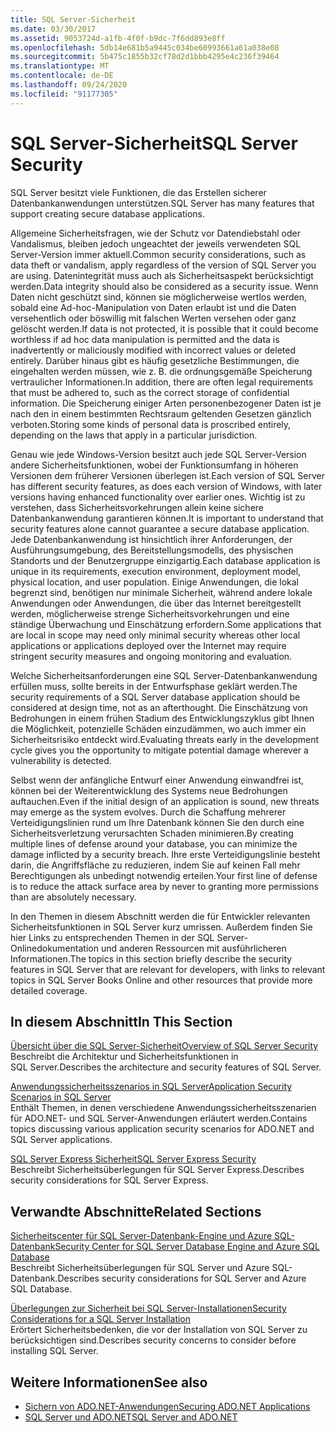 ```yaml
---
title: SQL Server-Sicherheit
ms.date: 03/30/2017
ms.assetid: 9053724d-a1fb-4f0f-b9dc-7f6dd893e8ff
ms.openlocfilehash: 5db14e681b5a9445c034be60993661a61a038e08
ms.sourcegitcommit: 5b475c1855b32cf78d2d1bbb4295e4c236f39464
ms.translationtype: MT
ms.contentlocale: de-DE
ms.lasthandoff: 09/24/2020
ms.locfileid: "91177305"
---
```

# <a name="sql-server-security"></a><span data-ttu-id="25964-102">SQL Server-Sicherheit</span><span class="sxs-lookup"><span data-stu-id="25964-102">SQL Server Security</span></span>

<span data-ttu-id="25964-103">SQL Server besitzt viele Funktionen, die das Erstellen sicherer Datenbankanwendungen unterstützen.</span><span class="sxs-lookup"><span data-stu-id="25964-103">SQL Server has many features that support creating secure database applications.</span></span>  
  
 <span data-ttu-id="25964-104">Allgemeine Sicherheitsfragen, wie der Schutz vor Datendiebstahl oder Vandalismus, bleiben jedoch ungeachtet der jeweils verwendeten SQL Server-Version immer aktuell.</span><span class="sxs-lookup"><span data-stu-id="25964-104">Common security considerations, such as data theft or vandalism, apply regardless of the version of SQL Server you are using.</span></span> <span data-ttu-id="25964-105">Datenintegrität muss auch als Sicherheitsaspekt berücksichtigt werden.</span><span class="sxs-lookup"><span data-stu-id="25964-105">Data integrity should also be considered as a security issue.</span></span> <span data-ttu-id="25964-106">Wenn Daten nicht geschützt sind, können sie möglicherweise wertlos werden, sobald eine Ad-hoc-Manipulation von Daten erlaubt ist und die Daten versehentlich oder böswillig mit falschen Werten versehen oder ganz gelöscht werden.</span><span class="sxs-lookup"><span data-stu-id="25964-106">If data is not protected, it is possible that it could become worthless if ad hoc data manipulation is permitted and the data is inadvertently or maliciously modified with incorrect values or deleted entirely.</span></span> <span data-ttu-id="25964-107">Darüber hinaus gibt es häufig gesetzliche Bestimmungen, die eingehalten werden müssen, wie z. B. die ordnungsgemäße Speicherung vertraulicher Informationen.</span><span class="sxs-lookup"><span data-stu-id="25964-107">In addition, there are often legal requirements that must be adhered to, such as the correct storage of confidential information.</span></span> <span data-ttu-id="25964-108">Die Speicherung einiger Arten personenbezogener Daten ist je nach den in einem bestimmten Rechtsraum geltenden Gesetzen gänzlich verboten.</span><span class="sxs-lookup"><span data-stu-id="25964-108">Storing some kinds of personal data is proscribed entirely, depending on the laws that apply in a particular jurisdiction.</span></span>  
  
 <span data-ttu-id="25964-109">Genau wie jede Windows-Version besitzt auch jede SQL Server-Version andere Sicherheitsfunktionen, wobei der Funktionsumfang in höheren Versionen dem früherer Versionen überlegen ist.</span><span class="sxs-lookup"><span data-stu-id="25964-109">Each version of SQL Server has different security features, as does each version of Windows, with later versions having enhanced functionality over earlier ones.</span></span> <span data-ttu-id="25964-110">Wichtig ist zu verstehen, dass Sicherheitsvorkehrungen allein keine sichere Datenbankanwendung garantieren können.</span><span class="sxs-lookup"><span data-stu-id="25964-110">It is important to understand that security features alone cannot guarantee a secure database application.</span></span> <span data-ttu-id="25964-111">Jede Datenbankanwendung ist hinsichtlich ihrer Anforderungen, der Ausführungsumgebung, des Bereitstellungsmodells, des physischen Standorts und der Benutzergruppe einzigartig.</span><span class="sxs-lookup"><span data-stu-id="25964-111">Each database application is unique in its requirements, execution environment, deployment model, physical location, and user population.</span></span> <span data-ttu-id="25964-112">Einige Anwendungen, die lokal begrenzt sind, benötigen nur minimale Sicherheit, während andere lokale Anwendungen oder Anwendungen, die über das Internet bereitgestellt werden, möglicherweise strenge Sicherheitsvorkehrungen und eine ständige Überwachung und Einschätzung erfordern.</span><span class="sxs-lookup"><span data-stu-id="25964-112">Some applications that are local in scope may need only minimal security whereas other local applications or applications deployed over the Internet may require stringent security measures and ongoing monitoring and evaluation.</span></span>  
  
 <span data-ttu-id="25964-113">Welche Sicherheitsanforderungen eine SQL Server-Datenbankanwendung erfüllen muss, sollte bereits in der Entwurfsphase geklärt werden.</span><span class="sxs-lookup"><span data-stu-id="25964-113">The security requirements of a SQL Server database application should be considered at design time, not as an afterthought.</span></span> <span data-ttu-id="25964-114">Die Einschätzung von Bedrohungen in einem frühen Stadium des Entwicklungszyklus gibt Ihnen die Möglichkeit, potenzielle Schäden einzudämmen, wo auch immer ein Sicherheitsrisiko entdeckt wird.</span><span class="sxs-lookup"><span data-stu-id="25964-114">Evaluating threats early in the development cycle gives you the opportunity to mitigate potential damage wherever a vulnerability is detected.</span></span>  
  
 <span data-ttu-id="25964-115">Selbst wenn der anfängliche Entwurf einer Anwendung einwandfrei ist, können bei der Weiterentwicklung des Systems neue Bedrohungen auftauchen.</span><span class="sxs-lookup"><span data-stu-id="25964-115">Even if the initial design of an application is sound, new threats may emerge as the system evolves.</span></span> <span data-ttu-id="25964-116">Durch die Schaffung mehrerer Verteidigungslinien rund um Ihre Datenbank können Sie den durch eine Sicherheitsverletzung verursachten Schaden minimieren.</span><span class="sxs-lookup"><span data-stu-id="25964-116">By creating multiple lines of defense around your database, you can minimize the damage inflicted by a security breach.</span></span> <span data-ttu-id="25964-117">Ihre erste Verteidigungslinie besteht darin, die Angriffsfläche zu reduzieren, indem Sie auf keinen Fall mehr Berechtigungen als unbedingt notwendig erteilen.</span><span class="sxs-lookup"><span data-stu-id="25964-117">Your first line of defense is to reduce the attack surface area by never to granting more permissions than are absolutely necessary.</span></span>  
  
 <span data-ttu-id="25964-118">In den Themen in diesem Abschnitt werden die für Entwickler relevanten Sicherheitsfunktionen in SQL Server kurz umrissen. Außerdem finden Sie hier Links zu entsprechenden Themen in der SQL Server-Onlinedokumentation und anderen Ressourcen mit ausführlicheren Informationen.</span><span class="sxs-lookup"><span data-stu-id="25964-118">The topics in this section briefly describe the security features in SQL Server that are relevant for developers, with links to relevant topics in SQL Server Books Online and other resources that provide more detailed coverage.</span></span>  
  
## <a name="in-this-section"></a><span data-ttu-id="25964-119">In diesem Abschnitt</span><span class="sxs-lookup"><span data-stu-id="25964-119">In This Section</span></span>  

 [<span data-ttu-id="25964-120">Übersicht über die SQL Server-Sicherheit</span><span class="sxs-lookup"><span data-stu-id="25964-120">Overview of SQL Server Security</span></span>](overview-of-sql-server-security.md)  
 <span data-ttu-id="25964-121">Beschreibt die Architektur und Sicherheitsfunktionen in SQL Server.</span><span class="sxs-lookup"><span data-stu-id="25964-121">Describes the architecture and security features of SQL Server.</span></span>  
  
 [<span data-ttu-id="25964-122">Anwendungssicherheitsszenarios in SQL Server</span><span class="sxs-lookup"><span data-stu-id="25964-122">Application Security Scenarios in SQL Server</span></span>](application-security-scenarios-in-sql-server.md)  
 <span data-ttu-id="25964-123">Enthält Themen, in denen verschiedene Anwendungssicherheitsszenarien für ADO.NET- und SQL Server-Anwendungen erläutert werden.</span><span class="sxs-lookup"><span data-stu-id="25964-123">Contains topics discussing various application security scenarios for ADO.NET and SQL Server applications.</span></span>  
  
 [<span data-ttu-id="25964-124">SQL Server Express Sicherheit</span><span class="sxs-lookup"><span data-stu-id="25964-124">SQL Server Express Security</span></span>](sql-server-express-security.md)  
 <span data-ttu-id="25964-125">Beschreibt Sicherheitsüberlegungen für SQL Server Express.</span><span class="sxs-lookup"><span data-stu-id="25964-125">Describes security considerations for SQL Server Express.</span></span>  
  
## <a name="related-sections"></a><span data-ttu-id="25964-126">Verwandte Abschnitte</span><span class="sxs-lookup"><span data-stu-id="25964-126">Related Sections</span></span>  

[<span data-ttu-id="25964-127">Sicherheitscenter für SQL Server-Datenbank-Engine und Azure SQL-Datenbank</span><span class="sxs-lookup"><span data-stu-id="25964-127">Security Center for SQL Server Database Engine and Azure SQL Database</span></span>](/sql/relational-databases/security/security-center-for-sql-server-database-engine-and-azure-sql-database)  
<span data-ttu-id="25964-128">Beschreibt Sicherheitsüberlegungen für SQL Server und Azure SQL-Datenbank.</span><span class="sxs-lookup"><span data-stu-id="25964-128">Describes security considerations for SQL Server and Azure SQL Database.</span></span>

[<span data-ttu-id="25964-129">Überlegungen zur Sicherheit bei SQL Server-Installationen</span><span class="sxs-lookup"><span data-stu-id="25964-129">Security Considerations for a SQL Server Installation</span></span>](/sql/sql-server/install/security-considerations-for-a-sql-server-installation)  
<span data-ttu-id="25964-130">Erörtert Sicherheitsbedenken, die vor der Installation von SQL Server zu berücksichtigen sind.</span><span class="sxs-lookup"><span data-stu-id="25964-130">Describes security concerns to consider before installing SQL Server.</span></span>

## <a name="see-also"></a><span data-ttu-id="25964-131">Weitere Informationen</span><span class="sxs-lookup"><span data-stu-id="25964-131">See also</span></span>

- [<span data-ttu-id="25964-132">Sichern von ADO.NET-Anwendungen</span><span class="sxs-lookup"><span data-stu-id="25964-132">Securing ADO.NET Applications</span></span>](../securing-ado-net-applications.md)
- [<span data-ttu-id="25964-133">SQL Server und ADO.NET</span><span class="sxs-lookup"><span data-stu-id="25964-133">SQL Server and ADO.NET</span></span>](index.md)

